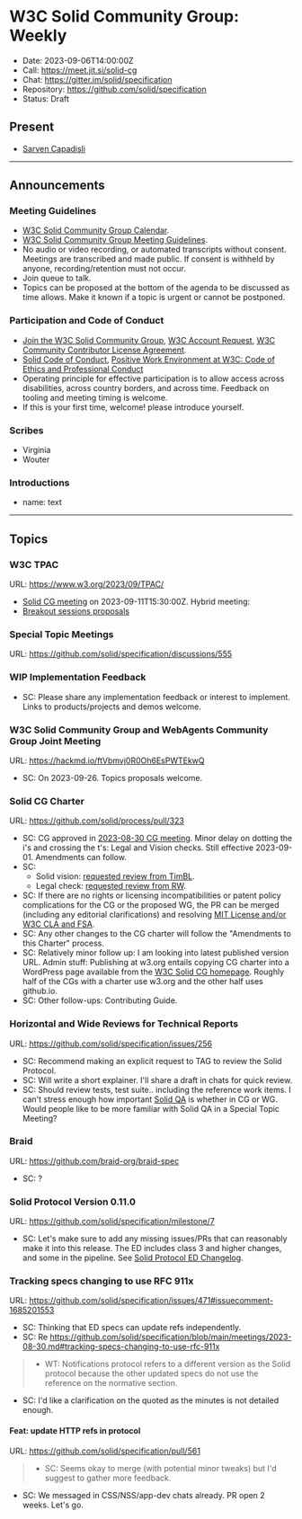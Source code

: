 # W3C Solid Community Group: Weekly

* Date: 2023-09-06T14:00:00Z
* Call: https://meet.jit.si/solid-cg
* Chat: https://gitter.im/solid/specification
* Repository: https://github.com/solid/specification
* Status: Draft

## Present
* [Sarven Capadisli](https://csarven.ca/#i)

---

## Announcements

### Meeting Guidelines
* [W3C Solid Community Group Calendar](https://www.w3.org/groups/cg/solid/calendar).
* [W3C Solid Community Group Meeting Guidelines](https://github.com/solid/specification/blob/main/meetings/README.md).
* No audio or video recording, or automated transcripts without consent. Meetings are transcribed and made public. If consent is withheld by anyone, recording/retention must not occur.
* Join queue to talk.
* Topics can be proposed at the bottom of the agenda to be discussed as time allows. Make it known if a topic is urgent or cannot be postponed.

### Participation and Code of Conduct
* [Join the W3C Solid Community Group](https://www.w3.org/community/solid/join), [W3C Account Request](http://www.w3.org/accounts/request), [W3C Community Contributor License Agreement](https://www.w3.org/community/about/agreements/cla/).
* [Solid Code of Conduct](https://github.com/solid/process/blob/main/code-of-conduct.md), [Positive Work Environment at W3C: Code of Ethics and Professional Conduct](https://www.w3.org/Consortium/cepc/)
* Operating principle for effective participation is to allow access across disabilities, across country borders, and across time. Feedback on tooling and meeting timing is welcome.
* If this is your first time, welcome! please introduce yourself.


### Scribes
* Virginia
* Wouter

### Introductions
* name: text


---


## Topics

### W3C TPAC
URL: https://www.w3.org/2023/09/TPAC/

* [Solid CG meeting](https://www.w3.org/events/meetings/3d93d256-f017-48c6-a509-9bd089a714e3/) on 2023-09-11T15:30:00Z. Hybrid meeting: 
* [Breakout sessions proposals](https://github.com/w3c/tpac2023-breakouts/)

### Special Topic Meetings
URL: https://github.com/solid/specification/discussions/555

### WIP Implementation Feedback
* SC: Please share any implementation feedback or interest to implement. Links to products/projects and demos welcome.


### W3C Solid Community Group and WebAgents Community Group Joint Meeting
URL: https://hackmd.io/ftVbmvj0R0Oh6EsPWTEkwQ

* SC: On 2023-09-26. Topics proposals welcome.


### Solid CG Charter
URL: https://github.com/solid/process/pull/323

* SC: CG approved in [2023-08-30 CG meeting](https://github.com/solid/specification/blob/main/meetings/2023-08-30.md#solid-wg-char). Minor delay on dotting the i's and crossing the t's: Legal and Vision checks. Still effective 2023-09-01. Amendments can follow.
* SC:
  * Solid vision: [requested review from TimBL](https://matrix.to/#/!QxZtVBYQfMeMTnespj:gitter.im/$PV_1sBrd6HFM2BpFt1V3DoLtvyOy02OVP-D0Vq9zAOk).
  * Legal check: [requested review from RW](https://github.com/solid/process/blob/7916591d1ffdc4cfae7cf2c8a11772c198ae7db0/solid-cg-charter.md#license).
* SC: If there are no rights or licensing incompatibilities or patent policy complications for the CG or the proposed WG, the PR can be merged (including any editorial clarifications) and resolving [MIT License and/or W3C CLA and FSA](https://github.com/solid/process/issues/327).
* SC: Any other changes to the CG charter will follow the "Amendments to this Charter" process.
* SC: Relatively minor follow up: I am looking into latest published version URL. Admin stuff: Publishing at w3.org entails copying CG charter into a WordPress page available from the [W3C Solid CG homepage](https://www.w3.org/community/solid/). Roughly half of the CGs with a charter use w3.org and the other half uses github.io. 
* SC: Other follow-ups: Contributing Guide.


### Horizontal and Wide Reviews for Technical Reports
URL: https://github.com/solid/specification/issues/256

* SC: Recommend making an explicit request to TAG to review the Solid Protocol.
* SC: Will write a short explainer. I'll share a draft in chats for quick review.
* SC: Should review tests, test suite.. including the reference work items. I can't stress enough how important [Solid QA](https://solidproject.org/ED/qa) is whether in CG or WG. Would people like to be more familiar with Solid QA in a Special Topic Meeting?


### Braid
URL: https://github.com/braid-org/braid-spec

* SC: ?


### Solid Protocol Version 0.11.0
URL: https://github.com/solid/specification/milestone/7

* SC: Let's make sure to add any missing issues/PRs that can reasonably make it into this release. The ED includes class 3 and higher changes, and some in the pipeline. See [Solid Protocol ED Changelog](https://solidproject.org/ED/protocol#changelog).


### Tracking specs changing to use RFC 911x
URL: https://github.com/solid/specification/issues/471#issuecomment-1685201553

* SC: Thinking that ED specs can update refs independently.
* SC: Re https://github.com/solid/specification/blob/main/meetings/2023-08-30.md#tracking-specs-changing-to-use-rfc-911x
>* WT: Notifications protocol refers to a different version as the Solid protocol because the other updated specs do not use the reference on the normative section. 
* SC: I'd like a clarification on the quoted as the minutes is not detailed enough.


#### Feat: update HTTP refs in protocol
URL: https://github.com/solid/specification/pull/561

>* SC: Seems okay to merge (with potential minor tweaks) but I'd suggest to gather more feedback.
* SC: We messaged in CSS/NSS/app-dev chats already. PR open 2 weeks. Let's go.